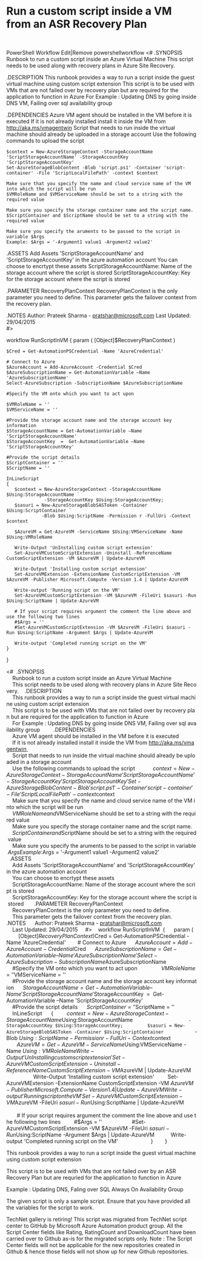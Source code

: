 ﻿Run a custom script inside a VM from an ASR Recovery Plan
=========================================================

            

 



PowerShell Workflow
Edit|Remove
powershellworkflow
<#
.SYNOPSIS
    Runbook to run a custom script inside an Azure Virtual Machine
    This script needs to be used along with recovery plans in Azure Site Recovery.

.DESCRIPTION
    This runbook provides a way to run a script inside the guest virtual machine using custom script extension
    This script is to be used with VMs that are not failed over by recovery plan but are required for the application to function in Azure
    For Example : Updating DNS by going inside DNS VM, Failing over sql availability group
     
.DEPENDENCIES
    Azure VM agent should be installed in the VM before it is executed
    If it is not already installed install it inside the VM from http://aka.ms/vmagentwin
    Script that needs to run inside the virtual machine should already be uploaded in a storage account
    Use the following commands to upload the script
    
    $context = New-AzureStorageContext -StorageAccountName 'ScriptStorageAccountName' -StorageAccountKey 'ScriptStorageAccountKey'
    Set-AzureStorageBlobContent -Blob 'script.ps1' -Container 'script-container' -File 'ScriptLocalFilePath' -context $context
   
    Make sure that you specify the name and cloud service name of the VM into which the script will be run
    $VMRoleName and $VMServiceName should be set to a string with the required value

    Make sure you specify the storage container name and the script name. 
    $ScriptContainer and $ScriptName should be set to a string with the required value

    Make sure you specify the aruments to be passed to the script in variable $Args
    Example: $Args = '-Argument1 value1 -Argument2 value2'                     


.ASSETS
    Add Assets 'ScriptStorageAccountName' and 'ScriptStorageAccountKey' in the azure automation account
    You can choose to encrtypt these assets
    ScriptStorageAccountName: Name of the storage account where the script is stored
    ScriptStorageAccountKey: Key for the storage account where the script is stored
   
.PARAMETER RecoveryPlanContext
    RecoveryPlanContext is the only parameter you need to define.
    This parameter gets the failover context from the recovery plan. 

.NOTES
	Author: Prateek Sharma - pratshar@microsoft.com 
	Last Updated: 29/04/2015   
#>

workflow RunScriptInVM
{
    param (
        [Object]$RecoveryPlanContext
    )

    $Cred = Get-AutomationPSCredential -Name 'AzureCredential'

    # Connect to Azure
    $AzureAccount = Add-AzureAccount -Credential $Cred
    $AzureSubscriptionName = Get-AutomationVariable –Name 'AzureSubscriptionName'
    Select-AzureSubscription -SubscriptionName $AzureSubscriptionName
    
    #Specify the VM onto which you want to act upon
        
    $VMRoleName = ''
    $VMServiceName = ''
    
    #Provide the storage account name and the storage account key information
    $StorageAccountName = Get-AutomationVariable –Name 'ScriptStorageAccountName'
    $StorageAccountKey  =  Get-AutomationVariable –Name 'ScriptStorageAccountKey'
    
    #Provide the script details
    $ScriptContainer = ''
    $ScriptName = ''
    
    InLineScript
    {
       $context = New-AzureStorageContext -StorageAccountName $Using:StorageAccountName `
                  -StorageAccountKey $Using:StorageAccountKey;
       $sasuri = New-AzureStorageBlobSASToken -Container $Using:ScriptContainer `
                 -Blob $Using:ScriptName -Permission r -FullUri -Context $context
       
       $AzureVM = Get-AzureVM -ServiceName $Using:VMServiceName -Name $Using:VMRoleName      
         
       Write-Output 'UnInstalling custom script extension'
       Set-AzureVMCustomScriptExtension -Uninstall -ReferenceName CustomScriptExtension -VM $AzureVM | Update-AzureVM
         
       Write-Output 'Installing custom script extension'
       Set-AzureVMExtension -ExtensionName CustomScriptExtension -VM $AzureVM -Publisher Microsoft.Compute -Version 1.4 | Update-AzureVM   
       
       Write-output 'Running script on the VM'
       Set-AzureVMCustomScriptExtension -VM $AzureVM -FileUri $sasuri -Run $Using:ScriptName | Update-AzureVM
       
       # If your script requires argument the comment the line above and use the following two lines
       #$Args = ''           
       #Set-AzureVMCustomScriptExtension -VM $AzureVM -FileUri $sasuri -Run $Using:ScriptName -Argument $Args | Update-AzureVM

       Write-output 'Completed running script on the VM'                
    }
    
}

<# 
.SYNOPSIS 
    Runbook to run a custom script inside an Azure Virtual Machine 
    This script needs to be used along with recovery plans in Azure Site Recovery. 
 
.DESCRIPTION 
    This runbook provides a way to run a script inside the guest virtual machine using custom script extension 
    This script is to be used with VMs that are not failed over by recovery plan but are required for the application to function in Azure 
    For Example : Updating DNS by going inside DNS VM, Failing over sql availability group 
      
.DEPENDENCIES 
    Azure VM agent should be installed in the VM before it is executed 
    If it is not already installed install it inside the VM from http://aka.ms/vmagentwin 
    Script that needs to run inside the virtual machine should already be uploaded in a storage account 
    Use the following commands to upload the script 
     
    $context = New-AzureStorageContext -StorageAccountName 'ScriptStorageAccountName' -StorageAccountKey 'ScriptStorageAccountKey' 
    Set-AzureStorageBlobContent -Blob 'script.ps1' -Container 'script-container' -File 'ScriptLocalFilePath' -context $context 
    
    Make sure that you specify the name and cloud service name of the VM into which the script will be run 
    $VMRoleName and $VMServiceName should be set to a string with the required value 
 
    Make sure you specify the storage container name and the script name.  
    $ScriptContainer and $ScriptName should be set to a string with the required value 
 
    Make sure you specify the aruments to be passed to the script in variable $Args 
    Example: $Args = '-Argument1 value1 -Argument2 value2'                      
 
 
.ASSETS 
    Add Assets 'ScriptStorageAccountName' and 'ScriptStorageAccountKey' in the azure automation account 
    You can choose to encrtypt these assets 
    ScriptStorageAccountName: Name of the storage account where the script is stored 
    ScriptStorageAccountKey: Key for the storage account where the script is stored 
    
.PARAMETER RecoveryPlanContext 
    RecoveryPlanContext is the only parameter you need to define. 
    This parameter gets the failover context from the recovery plan.  
 
.NOTES 
    Author: Prateek Sharma - pratshar@microsoft.com  
    Last Updated: 29/04/2015    
#> 
 
workflow RunScriptInVM 
{ 
    param ( 
        [Object]$RecoveryPlanContext 
    ) 
 
    $Cred = Get-AutomationPSCredential -Name 'AzureCredential' 
 
    # Connect to Azure 
    $AzureAccount = Add-AzureAccount -Credential $Cred 
    $AzureSubscriptionName = Get-AutomationVariable –Name 'AzureSubscriptionName' 
    Select-AzureSubscription -SubscriptionName $AzureSubscriptionName 
     
    #Specify the VM onto which you want to act upon 
         
    $VMRoleName = '' 
    $VMServiceName = '' 
     
    #Provide the storage account name and the storage account key information 
    $StorageAccountName = Get-AutomationVariable –Name 'ScriptStorageAccountName' 
    $StorageAccountKey  =  Get-AutomationVariable –Name 'ScriptStorageAccountKey' 
     
    #Provide the script details 
    $ScriptContainer = '' 
    $ScriptName = '' 
     
    InLineScript 
    { 
       $context = New-AzureStorageContext -StorageAccountName $Using:StorageAccountName ` 
                  -StorageAccountKey $Using:StorageAccountKey; 
       $sasuri = New-AzureStorageBlobSASToken -Container $Using:ScriptContainer ` 
                 -Blob $Using:ScriptName -Permission r -FullUri -Context $context 
        
       $AzureVM = Get-AzureVM -ServiceName $Using:VMServiceName -Name $Using:VMRoleName       
          
       Write-Output 'UnInstalling custom script extension' 
       Set-AzureVMCustomScriptExtension -Uninstall -ReferenceName CustomScriptExtension -VM $AzureVM | Update-AzureVM 
          
       Write-Output 'Installing custom script extension' 
       Set-AzureVMExtension -ExtensionName CustomScriptExtension -VM $AzureVM -Publisher Microsoft.Compute -Version 1.4 | Update-AzureVM    
        
       Write-output 'Running script on the VM' 
       Set-AzureVMCustomScriptExtension -VM $AzureVM -FileUri $sasuri -Run $Using:ScriptName | Update-AzureVM 
        
       # If your script requires argument the comment the line above and use the following two lines 
       #$Args = ''            
       #Set-AzureVMCustomScriptExtension -VM $AzureVM -FileUri $sasuri -Run $Using:ScriptName -Argument $Args | Update-AzureVM 
 
       Write-output 'Completed running script on the VM'                 
    } 
     
}




This runbook provides a way to run a script inside the guest virtual machine using custom script extension


This script is to be used with VMs that are not failed over by an ASR Recovery Plan but are requried for the application to function in Azure


Example : Updating DNS, Faling over SQL Always On Availability Group


The given script is only a sample script. Ensure that you have provided all the variables for the script to work.


        
    
TechNet gallery is retiring! This script was migrated from TechNet script center to GitHub by Microsoft Azure Automation product group. All the Script Center fields like Rating, RatingCount and DownloadCount have been carried over to Github as-is for the migrated scripts only. Note : The Script Center fields will not be applicable for the new repositories created in Github & hence those fields will not show up for new Github repositories.
